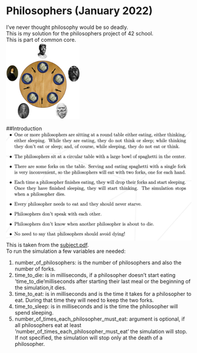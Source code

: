 # Philosophers (January 2022)
I’ve never thought philosophy would be so deadly.<br>
This is my solution for the philosophers project of 42 school.<br>
This is part of common core.<br>
<img src="readme_additions/philosophers_example.png" width="200"/><br>
<!-- <img src="readme_additions/result.png" width="200"/><br> -->

##Introduction
<img src="readme_additions/introduction.png"><br>
This is taken from the [subject.pdf](readme_additions/en.subject.pdf).<br>
To run the simulation a few variables are needed:<br>
1. number_of_philosophers: is the number of philosophers and also the number of forks.<br>
2. time_to_die: is in milliseconds, if a philosopher doesn’t start eating ’time_to_die’milliseconds after starting their last meal or the beginning of the simulation,it dies.<br>
3. time_to_eat: is in milliseconds and is the time it takes for a philosopher to eat. During that time they will need to keep the two forks.<br>
4. time_to_sleep: is in milliseconds and is the time the philosopher will spend sleeping.<br>
5. number_of_times_each_philosopher_must_eat: argument is optional, if all philosophers eat at least ’number_of_times_each_philosopher_must_eat’ the simulation will stop. If not specified, the simulation will stop only at the death of a philosopher.<br>
